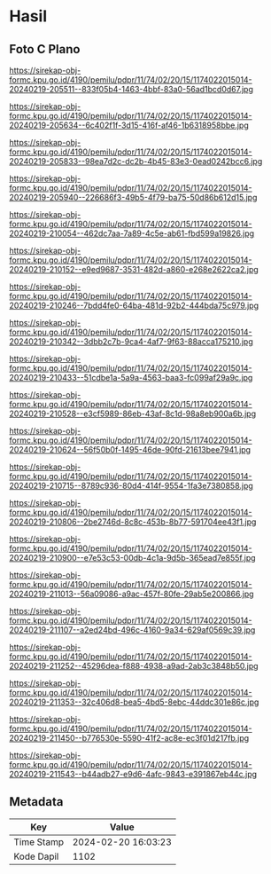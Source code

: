 # Hasil

## Foto C Plano

https://sirekap-obj-formc.kpu.go.id/4190/pemilu/pdpr/11/74/02/20/15/1174022015014-20240219-205511--833f05b4-1463-4bbf-83a0-56ad1bcd0d67.jpg

https://sirekap-obj-formc.kpu.go.id/4190/pemilu/pdpr/11/74/02/20/15/1174022015014-20240219-205634--6c402f1f-3d15-416f-af46-1b6318958bbe.jpg

https://sirekap-obj-formc.kpu.go.id/4190/pemilu/pdpr/11/74/02/20/15/1174022015014-20240219-205833--98ea7d2c-dc2b-4b45-83e3-0ead0242bcc6.jpg

https://sirekap-obj-formc.kpu.go.id/4190/pemilu/pdpr/11/74/02/20/15/1174022015014-20240219-205940--226686f3-49b5-4f79-ba75-50d86b612d15.jpg

https://sirekap-obj-formc.kpu.go.id/4190/pemilu/pdpr/11/74/02/20/15/1174022015014-20240219-210054--462dc7aa-7a89-4c5e-ab61-fbd599a19826.jpg

https://sirekap-obj-formc.kpu.go.id/4190/pemilu/pdpr/11/74/02/20/15/1174022015014-20240219-210152--e9ed9687-3531-482d-a860-e268e2622ca2.jpg

https://sirekap-obj-formc.kpu.go.id/4190/pemilu/pdpr/11/74/02/20/15/1174022015014-20240219-210246--7bdd4fe0-64ba-481d-92b2-444bda75c979.jpg

https://sirekap-obj-formc.kpu.go.id/4190/pemilu/pdpr/11/74/02/20/15/1174022015014-20240219-210342--3dbb2c7b-9ca4-4af7-9f63-88acca175210.jpg

https://sirekap-obj-formc.kpu.go.id/4190/pemilu/pdpr/11/74/02/20/15/1174022015014-20240219-210433--51cdbe1a-5a9a-4563-baa3-fc099af29a9c.jpg

https://sirekap-obj-formc.kpu.go.id/4190/pemilu/pdpr/11/74/02/20/15/1174022015014-20240219-210528--e3cf5989-86eb-43af-8c1d-98a8eb900a6b.jpg

https://sirekap-obj-formc.kpu.go.id/4190/pemilu/pdpr/11/74/02/20/15/1174022015014-20240219-210624--56f50b0f-1495-46de-90fd-21613bee7941.jpg

https://sirekap-obj-formc.kpu.go.id/4190/pemilu/pdpr/11/74/02/20/15/1174022015014-20240219-210715--8789c936-80d4-414f-9554-1fa3e7380858.jpg

https://sirekap-obj-formc.kpu.go.id/4190/pemilu/pdpr/11/74/02/20/15/1174022015014-20240219-210806--2be2746d-8c8c-453b-8b77-591704ee43f1.jpg

https://sirekap-obj-formc.kpu.go.id/4190/pemilu/pdpr/11/74/02/20/15/1174022015014-20240219-210900--e7e53c53-00db-4c1a-9d5b-365ead7e855f.jpg

https://sirekap-obj-formc.kpu.go.id/4190/pemilu/pdpr/11/74/02/20/15/1174022015014-20240219-211013--56a09086-a9ac-457f-80fe-29ab5e200866.jpg

https://sirekap-obj-formc.kpu.go.id/4190/pemilu/pdpr/11/74/02/20/15/1174022015014-20240219-211107--a2ed24bd-496c-4160-9a34-629af0569c39.jpg

https://sirekap-obj-formc.kpu.go.id/4190/pemilu/pdpr/11/74/02/20/15/1174022015014-20240219-211252--45296dea-f888-4938-a9ad-2ab3c3848b50.jpg

https://sirekap-obj-formc.kpu.go.id/4190/pemilu/pdpr/11/74/02/20/15/1174022015014-20240219-211353--32c406d8-bea5-4bd5-8ebc-44ddc301e86c.jpg

https://sirekap-obj-formc.kpu.go.id/4190/pemilu/pdpr/11/74/02/20/15/1174022015014-20240219-211450--b776530e-5590-41f2-ac8e-ec3f01d217fb.jpg

https://sirekap-obj-formc.kpu.go.id/4190/pemilu/pdpr/11/74/02/20/15/1174022015014-20240219-211543--b44adb27-e9d6-4afc-9843-e391867eb44c.jpg


## Metadata

| Key        | Value               |
| ---------- | ------------------- |
| Time Stamp | 2024-02-20 16:03:23 |
| Kode Dapil | 1102                |



